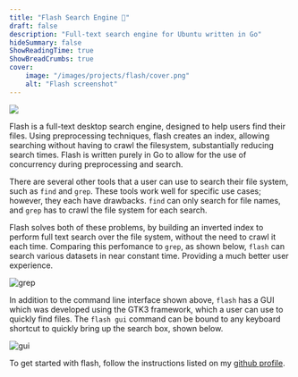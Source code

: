 ```yaml
---
title: "Flash Search Engine 🔦"
draft: false
description: "Full-text search engine for Ubuntu written in Go"
hideSummary: false
ShowReadingTime: true
ShowBreadCrumbs: true
cover:
    image: "/images/projects/flash/cover.png"
    alt: "Flash screenshot"
---
```


<a href="https://github.com/Andy9oo/flash">
    <img id="github" style="margin: auto" src="https://img.shields.io/badge/GitHub-100000?style=for-the-badge&logo=github&logoColor=white" />
</a><br/>

Flash is a full-text desktop search engine, designed to help users find their files. Using preprocessing techniques, flash creates an index, allowing searching without having to crawl the filesystem, substantially reducing search times. Flash is written purely in Go to allow for the use of concurrency during preprocessing and search.

There are several other tools that a user can use to search their file system, such as `find` and `grep`. These tools work well for specific use cases; however, they each have drawbacks. `find` can only search for file names, and `grep` has to crawl the file system for each search.

Flash solves both of these problems, by building an inverted index to perform full text search over the file system, without the need to crawl it each time. Comparing this perfomance to `grep`, as shown below, `flash` can search various datasets in near constant time. Providing a much better user experience. 

![grep](/images/projects/flash/grep.png)

In addition to the command line interface shown above, `flash` has a GUI which was developed using the GTK3 framework, which a user can use to quickly find files. The `flash gui` command can be bound to any keyboard shortcut to quickly bring up the search box, shown below.

![gui](/images/projects/flash/results.png)

To get started with flash, follow the instructions listed on my [github profile](https://github.com/Andy9oo/flash).